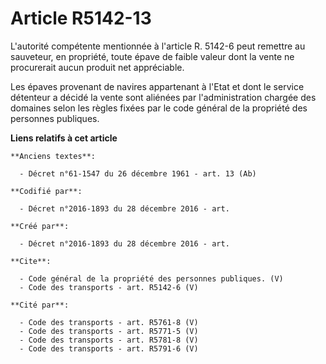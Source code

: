 # Article R5142-13

L'autorité compétente mentionnée à l'article R. 5142-6 peut remettre au sauveteur, en propriété, toute épave de faible valeur
dont la vente ne procurerait aucun produit net appréciable. 

Les épaves provenant de navires appartenant à l'Etat et dont le service détenteur a décidé la vente sont aliénées par
l'administration chargée des domaines selon les règles fixées par le code général de la propriété des personnes publiques.

**Liens relatifs à cet article**

	**Anciens textes**:

	  - Décret n°61-1547 du 26 décembre 1961 - art. 13 (Ab)

	**Codifié par**:

	  - Décret n°2016-1893 du 28 décembre 2016 - art.

	**Créé par**:

	  - Décret n°2016-1893 du 28 décembre 2016 - art.

	**Cite**:

	  - Code général de la propriété des personnes publiques. (V)
	  - Code des transports - art. R5142-6 (V)

	**Cité par**:

	  - Code des transports - art. R5761-8 (V)
	  - Code des transports - art. R5771-5 (V)
	  - Code des transports - art. R5781-8 (V)
	  - Code des transports - art. R5791-6 (V)

